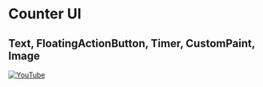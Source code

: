 # Counter UI
## Text, FloatingActionButton, Timer, CustomPaint, Image

[![YouTube](https://img.youtube.com/vi/TmFvLRJdPs4/0.jpg)](https://youtu.be/TmFvLRJdPs4 "Counter UI | Text, FloatingActionButton, Timer, CustomPaint, Image")
